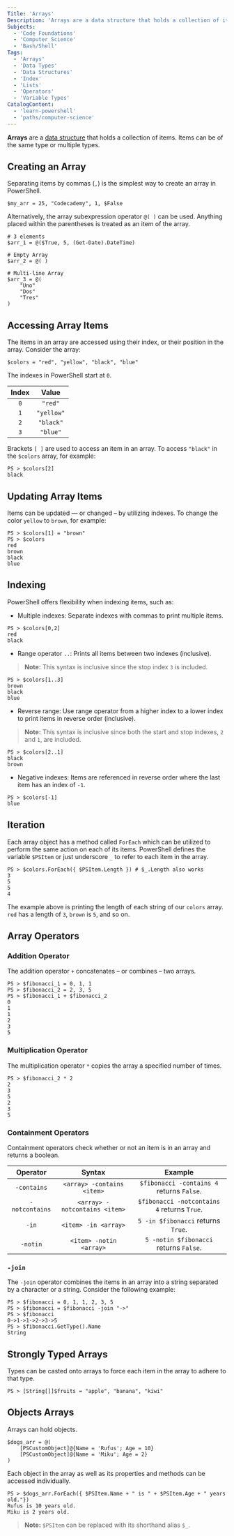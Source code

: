 ```yaml
---
Title: 'Arrays'
Description: 'Arrays are a data structure that holds a collection of items. PowerShell provides many ways to access, update, and manipulate array items.'
Subjects:
  - 'Code Foundations'
  - 'Computer Science'
  - 'Bash/Shell'
Tags:
  - 'Arrays'
  - 'Data Types'
  - 'Data Structures'
  - 'Index'
  - 'Lists'
  - 'Operators'
  - 'Variable Types'
CatalogContent:
  - 'learn-powershell'
  - 'paths/computer-science'
---
```


**Arrays** are a [data structure](https://www.codecademy.com/resources/docs/general/data-structures) that holds a collection of items. Items can be of the same type or multiple types.

## Creating an Array

Separating items by commas (`,`) is the simplest way to create an array in PowerShell.

```shell
$my_arr = 25, "Codecademy", 1, $False
```

Alternatively, the array subexpression operator `@( )` can be used. Anything placed within the parentheses is treated as an item of the array.

```shell
# 3 elements
$arr_1 = @($True, 5, (Get-Date).DateTime)

# Empty Array
$arr_2 = @( )

# Multi-line Array
$arr_3 = @(
    "Uno"
    "Dos"
    "Tres"
)
```

## Accessing Array Items

The items in an array are accessed using their index, or their position in the array. Consider the array:

```shell
$colors = "red", "yellow", "black", "blue"
```

The indexes in PowerShell start at `0`.

| Index |   Value    |
| :---: | :--------: |
|  `0`  |  `"red"`   |
|  `1`  | `"yellow"` |
|  `2`  | `"black"`  |
|  `3`  |  `"blue"`  |

Brackets `[ ]` are used to access an item in an array. To access `"black"` in the `$colors` array, for example:

```shell
PS > $colors[2]
black
```

## Updating Array Items

Items can be updated — or changed – by utilizing indexes. To change the color `yellow` to `brown`, for example:

```shell
PS > $colors[1] = "brown"
PS > $colors
red
brown
black
blue
```

## Indexing

PowerShell offers flexibility when indexing items, such as:

- Multiple indexes: Separate indexes with commas to print multiple items.

```shell
PS > $colors[0,2]
red
black
```

- Range operator `..`: Prints all items between two indexes (inclusive).

> **Note:** This syntax is inclusive since the stop index `3` is included.

```shell
PS > $colors[1..3]
brown
black
blue
```

- Reverse range: Use range operator from a higher index to a lower index to print items in reverse order (inclusive).

> **Note:** This syntax is inclusive since both the start and stop indexes, `2` and `1`, are included.

```shell
PS > $colors[2..1]
black
brown
```

- Negative indexes: Items are referenced in reverse order where the last item has an index of `-1`.

```shell
PS > $colors[-1]
blue
```

## Iteration

Each array object has a method called `ForEach` which can be utilized to perform the same action on each of its items. PowerShell defines the variable `$PSItem` or just underscore `_` to refer to each item in the array.

```shell
PS > $colors.ForEach({ $PSItem.Length }) # $_.Length also works
3
5
5
4
```

The example above is printing the length of each string of our `colors` array. `red` has a length of `3`, `brown` is `5`, and so on.

## Array Operators

### Addition Operator

The addition operator `+` concatenates – or combines – two arrays.

```shell
PS > $fibonacci_1 = 0, 1, 1
PS > $fibonacci_2 = 2, 3, 5
PS > $fibonacci_1 + $fibonacci_2
0
1
1
2
3
5
```

### Multiplication Operator

The multiplication operator `*` copies the array a specified number of times.

```shell
PS > $fibonacci_2 * 2
2
3
5
2
3
5
```

### Containment Operators

Containment operators check whether or not an item is in an array and returns a boolean.

|    Operator    |            Syntax             |                   Example                   |
| :------------: | :---------------------------: | :-----------------------------------------: |
|  `-contains`   |  `<array> -contains <item>`   |  `$fibonacci -contains 4` returns `False`.  |
| `-notcontains` | `<array> -notcontains <item>` | `$fibonacci -notcontains 4` returns `True`. |
|     `-in`      |     `<item> -in <array>`      |     `5 -in $fibonacci` returns `True`.      |
|    `-notin`    |    `<item> -notin <array>`    |   `5 -notin $fibonacci` returns `False`.    |

### `-join`

The `-join` operator combines the items in an array into a string separated by a character or a string. Consider the following example:

```shell
PS > $fibonacci = 0, 1, 1, 2, 3, 5
PS > $fibonacci = $fibonacci -join "->"
PS > $fibonacci
0->1->1->2->3->5
PS > $fibonacci.GetType().Name
String
```

## Strongly Typed Arrays

Types can be casted onto arrays to force each item in the array to adhere to that type.

```shell
PS > [String[]]$fruits = "apple", "banana", "kiwi"
```

## Objects Arrays

Arrays can hold objects.

```shell
$dogs_arr = @(
    [PSCustomObject]@{Name = 'Rufus'; Age = 10}
    [PSCustomObject]@{Name = 'Miku'; Age = 2}
)
```

Each object in the array as well as its properties and methods can be accessed individually.

```shell
PS > $dogs_arr.ForEach({ $PSItem.Name + " is " + $PSItem.Age + " years old."})
Rufus is 10 years old.
Miku is 2 years old.
```

> **Note:** `$PSItem` can be replaced with its shorthand alias `$_`.
